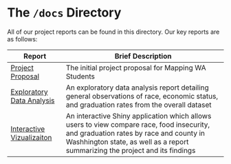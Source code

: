 
# The `/docs` Directory

All of our project reports can be found in this directory. Our key reports are 
as follows: 


|Report | Brief Description|
|---------------| -----------------|
|[Project Proposal](./p01-proposal.md) | The initial project proposal for Mapping WA Students
|[Exploratory Data Analysis](./xxx) | An exploratory data analysis report detailing general observations of race, economic status, and graduation rates from the overall dataset
|[Interactive Vizualizaiton](./xxx) | An interactive Shiny application which allows users to view compare race, food insecurity, and graduation rates by race and county in Washhington state, as well as a report summarizing the project and its findings